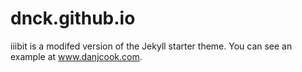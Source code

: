 # dnck.github.io

iiibit is a modifed version of the Jekyll starter theme. You can see an
example at www.danjcook.com.
